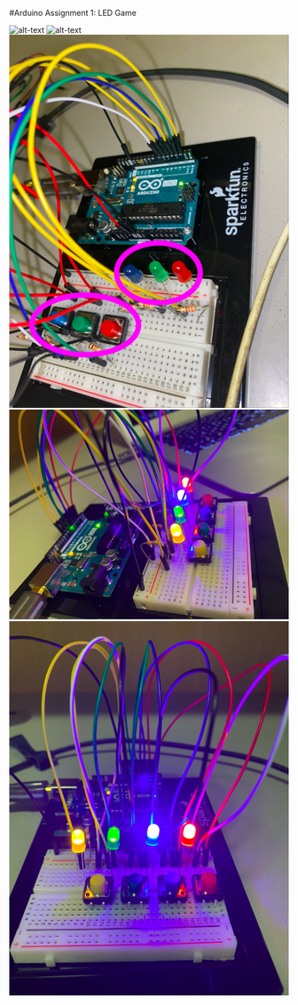#Arduino Assignment 1: LED Game

![alt-text](images/finalgame.gif)
![alt-text](images/firstbuild.gif)
![](images/messygame.png)
![](images/cleangame.png)
![](images/cleangame2.png)
